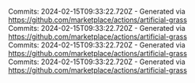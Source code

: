 Commits: 2024-02-15T09:33:22.720Z - Generated via https://github.com/marketplace/actions/artificial-grass
<br>
Commits: 2024-02-15T09:33:22.720Z - Generated via https://github.com/marketplace/actions/artificial-grass
<br>
Commits: 2024-02-15T09:33:22.720Z - Generated via https://github.com/marketplace/actions/artificial-grass
<br>
Commits: 2024-02-15T09:33:22.720Z - Generated via https://github.com/marketplace/actions/artificial-grass
<br>
